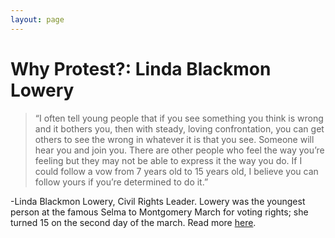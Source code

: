```yaml
---
layout: page
---
```


Why Protest?: Linda Blackmon Lowery
=================

>“I often tell young people that if you see something you think is wrong and it bothers you, then with steady, loving confrontation, you can get others to see the wrong in whatever it is that you see. Someone will hear you and join you. There are other people who feel the way you’re feeling but they may not be able to express it the way you do. If I could follow a vow from 7 years old to 15 years old, I believe you can follow yours if you’re determined to do it.” 

-Linda Blackmon Lowery, Civil Rights Leader. Lowery was the youngest person at the famous Selma to Montgomery March for voting rights; she turned 15 on the second day of the march. Read more [here](http://facingtoday.facinghistory.org/why-i-marched-for-civil-rights-at-15-with-martin-luther-king-jr).
